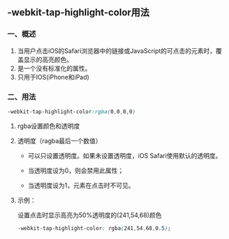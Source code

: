 ## -webkit-tap-highlight-color用法

### 一、概述

1. 当用户点击iOS的Safari浏览器中的链接或JavaScript的可点击的元素时，覆盖显示的高亮颜色。
2. 是一个没有标准化的属性。
3. 只用于IOS(iPhone和iPad)

### 二、用法

```css
-webkit-tap-highlight-color:rgba(0,0,0,0) 
```

1. rgba设置颜色和透明度

2. 透明度（ragba最后一个数值）

   - 可以只设置透明度。如果未设置透明度，iOS Safari使用默认的透明度。

   - 当透明度设为0，则会禁用此属性；
   - 当透明度设为1，元素在点击时不可见。

3. 示例：

   设置点击时显示高亮为50%透明度的(241,54,68)颜色

   ```css
   -webkit-tap-highlight-color: rgba(241,54,68,0.5);
   ```

   